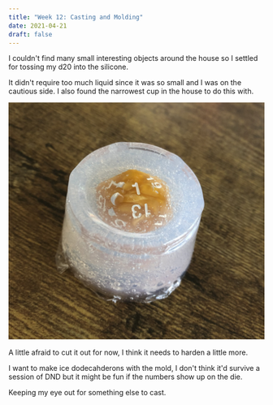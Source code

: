 ```yaml
---
title: "Week 12: Casting and Molding"
date: 2021-04-21
draft: false
---
```


I couldn't find many small interesting objects around the house so I settled for tossing my d20 into the silicone.

It didn't require too much liquid since it was so small and I was on the cautious side. I also found the narrowest cup in the house to do this with.

![Dicemold](dicemold.jpg)

A little afraid to cut it out for now, I think it needs to harden a little more.

I want to make ice dodecahderons with the mold, I don't think it'd survive a session of DND but it might be fun if the numbers show up on the die.

Keeping my eye out for something else to cast.